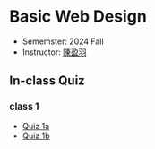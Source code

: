 # Basic Web Design
- Sememster: 2024 Fall
- Instructor: [陳盈羽](https://dcat.nycu.edu.tw/members/%E9%99%B3%E7%9B%88%E7%BE%BD/)

## In-class Quiz
### class 1
- [Quiz 1a]()
- [Quiz 1b]()